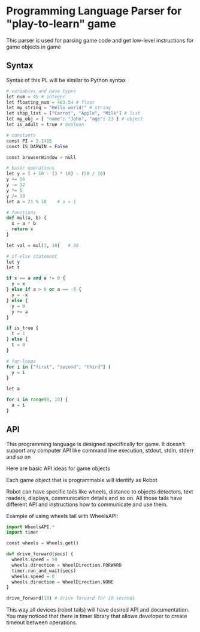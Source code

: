 # Programming Language Parser for "play-to-learn" game

This parser is used for parsing game code and get low-level instructions for game objects in game

## Syntax

Syntax of this PL will be similar to Python syntax

```python
# variables and base types
let num = 45 # integer
let floating_num = 403.54 # float
let my_string = "Hello world!" # string
let shop_list = ["Carrot", "Apple", "Milk"] # list
let my_obj = { "name": "John", "age": 23 } # object
let is_adult = true # boolean

# constants
const PI = 3.1415
const IS_DARWIN = False

const browserWindow = null

# basic operations
let y = 5 + 10 - (3 * 10) - (50 / 10)
y += 56
y -= 12
y *= 5
y /= 10
let a = 21 % 10    # a = 1

# functions
def mul(a, b) {
  x = a * b
  return x
}

let val = mul(3, 10)   # 30

# if-else statement
let y
let t

if x == a and a != 0 {
  y = x
} else if a > 0 or a == -5 {
  y = -x
} else {
  y = 0
  y += a
}

if is_true {
  t = 1
} else {
  t = 0
}

# for-loops
for i in ["first", "second", "third"] {
  y = i
}

let a

for i in range(0, 10) {
  a = i
}
```

## API

This programming language is designed specifically for game. It doesn't support any computer API like command line execution, stdout, stdin, stderr and so on

Here are basic API ideas for game objects

Each game object that is programmable will identify as Robot

Robot can have specific tails like wheels, distance to objects detectors, text readers, displays, communication details and so on. All those tails have different API and instructions how to communicate and use them.

Example of using wheels tail with WheelsAPI:

```python
import WheelsAPI.*
import timer

const wheels = Wheels.get()

def drive_forward(secs) {
  wheels.speed = 50
  wheels.direction = WheelDirection.FORWARD
  timer.run_and_wait(secs)
  wheels.speed = 0
  wheels.direction = WheelDirection.NONE
}

drive_forward(10) # drive forward for 10 seconds

```

This way all devices (robot tails) will have desired API and documentation. You may noticed that there is timer library that allows developer to create timeout between operations.
